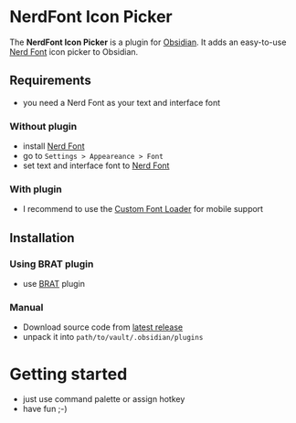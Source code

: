 # NerdFont Icon Picker

The **NerdFont Icon Picker** is a plugin for [Obsidian](https://obsidian.md/). It adds an easy-to-use [Nerd Font](https://github.com/ryanoasis/nerd-fonts) icon picker to Obsidian.

## Requirements
- you need a Nerd Font as your text and interface font
### Without plugin
  - install [Nerd Font](https://github.com/ryanoasis/nerd-fonts)
  - go to `Settings > Appeareance > Font`
  - set text and interface font to [Nerd Font](https://github.com/ryanoasis/nerd-fonts)
### With plugin
- I recommend to use the [Custom Font Loader](https://github.com/pourmand1376/obsidian-custom-font) for mobile support
## Installation
### Using BRAT plugin
- use [BRAT](https://github.com/TfTHacker/obsidian42-brat) plugin
### Manual
- Download source code from [latest release](https://github.com/xavwe/obsidian-nerdfont-icon-picker/releases/latest)
- unpack it into `path/to/vault/.obsidian/plugins`
# Getting started
- just use command palette or assign hotkey
- have fun ;-)
